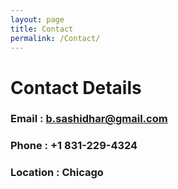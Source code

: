 ```yaml
---
layout: page
title: Contact
permalink: /Contact/
---
```


# Contact Details 

### Email : b.sashidhar@gmail.com
### Phone : +1 831-229-4324
### Location : Chicago
